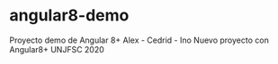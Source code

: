 # angular8-demo
Proyecto demo de Angular 8+
Alex - Cedrid - Ino
Nuevo proyecto con Angular8+
UNJFSC
2020 
